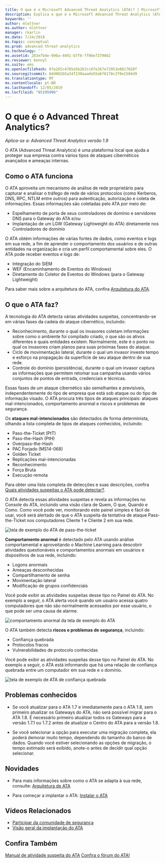```yaml
---
title: O que é o Microsoft Advanced Threat Analytics (ATA)? | Microsoft Docs
description: Explica o que é o Microsoft Advanced Threat Analytics (ATA) e os tipos de atividades suspeitas que ele pode detectar
keywords: ''
author: mlottner
ms.author: mlottner
manager: rkarlin
ms.date: 7/24/2018
ms.topic: conceptual
ms.prod: advanced-threat-analytics
ms.technology: ''
ms.assetid: 283e7b4e-996a-4491-b7f6-ff06e73790d2
ms.reviewer: bennyl
ms.suite: ems
ms.openlocfilehash: 67e265c4785e5b2b3cc6fe267e72953e8817020f
ms.sourcegitcommit: 6dd002b5a34f230aaada55a6f6178c2f9e1584d9
ms.translationtype: MT
ms.contentlocale: pt-BR
ms.lasthandoff: 12/05/2019
ms.locfileid: "65195996"
---
```

# <a name="what-is-advanced-threat-analytics"></a>O que é o Advanced Threat Analytics?

*Aplica-se a: Advanced Threat Analytics versão 1.9*

O ATA (Advanced Threat Analytics) é uma plataforma local que ajuda a proteger sua empresa contra vários tipos de ataques cibernéticos avançados e ameaças internas.

## <a name="how-ata-works"></a>Como o ATA funciona

O ATA aproveita um mecanismo de análise de rede proprietário para capturar e analisar o tráfego de rede de vários protocolos (como Kerberos, DNS, RPC, NTLM entre outros) para autenticação, autorização e coleta de informações. Essas informações são coletadas pelo ATA por meio de:

-   Espelhamento de porta de seus controladores de domínio e servidores DNS para o Gateway do ATA e/ou
-   Implantação de um LGW (Gateway Lightweight do ATA) diretamente nos Controladores de domínio

O ATA obtém informações de várias fontes de dados, como eventos e logs em sua rede, a fim de aprender o comportamento dos usuários e de outras entidades na organização e cria um perfil comportamental sobre eles.
O ATA pode receber eventos e logs de:

-   Integração do SIEM
-   WEF (Encaminhamento de Eventos do Windows)
-   Diretamente do Coletor de Eventos do Windows (para o Gateway Lightweight)


Para saber mais sobre a arquitetura do ATA, confira [Arquitetura do ATA](ata-architecture.md).

## <a name="what-does-ata-do"></a>O que o ATA faz?

A tecnologia do ATA detecta várias atividades suspeitas, concentrando-se em várias fases da cadeia do ataque cibernético, incluindo:

-   Reconhecimento, durante o qual os invasores coletam informações sobre como o ambiente foi compilado criado, o que são os ativos diferentes e quais entidades existem. Normalmente, este é o ponto no qual os invasores criam planos para suas próximas fases do ataque.
-   Ciclo de movimentação lateral, durante o qual um invasor investe tempo e esforço na propagação da superfície de seu ataque dentro de sua rede.
-   Controle do domínio (persistência), durante o qual um invasor captura as informações que permitem retomar sua campanha usando vários conjuntos de pontos de entrada, credenciais e técnicas. 

Essas fases de um ataque cibernético são semelhantes e previsíveis, independentemente do tipo de empresa que está sob ataque ou do tipo de informação visado.
O ATA procura três tipos de ataques principais: ataques mal-intencionados, comportamento anormal e riscos e problemas de segurança.

Os **ataques mal-intencionados** são detectados de forma determinista, olhando a lista completa de tipos de ataques conhecidos, incluindo:

-   Pass-the-Ticket (PtT)
-   Pass-the-Hash (PtH)
-   Overpass-the-Hash
-   PAC Forjado (MS14-068)
-   Golden Ticket
-   Replicações mal-intencionadas
-   Reconhecimento
-   Força Bruta
-   Execução remota

Para obter uma lista completa de detecções e suas descrições, confira [Quais atividades suspeitas o ATA pode detectar?](ata-threats.md). 

O ATA detecta essas atividades suspeitas e revela as informações no Console do ATA, incluindo uma visão clara de Quem, O que, Quando e Como. Como você pode ver, monitorando este painel simples e fácil de usar, você será alertado de que o ATA suspeita da tentativa de ataque Pass-the-Ticket nos computadores Cliente 1 e Cliente 2 em sua rede.

 ![tela de exemplo do ATA de pass-the-ticket](media/pass_the_ticket_sa.png)

**Comportamento anormal** é detectado pelo ATA usando análise comportamental e aproveitando o Machine Learning para descobrir atividades questionáveis e comportamentos anormais em usuários e dispositivos de sua rede, incluindo:

-   Logons anormais
-   Ameaças desconhecidas
-   Compartilhamento de senha
-   Movimentação lateral
-   Modificação de grupos confidenciais


Você pode exibir as atividades suspeitas desse tipo no Painel do ATA. No exemplo a seguir, o ATA alerta você quando um usuário acessa quatro computadores que não são normalmente acessados por esse usuário, o que pode ser uma causa de alarme.

 ![comportamento anormal da tela de exemplo do ATA](media/abnormal-behavior-sa.png) 

O ATA também detecta **riscos e problemas de segurança**, incluindo:

-   Confiança quebrada
-   Protocolos fracos
-   Vulnerabilidades de protocolo conhecidas

Você pode exibir as atividades suspeitas desse tipo no Painel do ATA. No exemplo a seguir, o ATA está informando que há uma relação de confiança quebrada entre um computador em sua rede e o domínio.

  ![tela de exemplo de ATA de confiança quebrada](media/broken-trust-sa.png)


## <a name="known-issues"></a>Problemas conhecidos

- Se você atualizar para o ATA 1.7 e imediatamente para o ATA 1.8, sem primeiro atualizar os Gateways do ATA, não será possível migrar para o ATA 1.8. É necessário primeiro atualizar todos os Gateways para a versão 1.7.1 ou 1.7.2 antes de atualizar o Centro do ATA para a versão 1.8.

- Se você selecionar a opção para executar uma migração completa, ela poderá demorar muito tempo, dependendo do tamanho do banco de dados. Quando você estiver selecionando as opções de migração, o tempo estimado será exibido, anote-o antes de decidir qual opção selecionar. 


## <a name="whats-next"></a>Novidades

-   Para mais informações sobre como o ATA se adapta à sua rede, consulte: [Arquitetura de ATA](ata-architecture.md)

-   Para começar a implantar o ATA: [Instalar o ATA](install-ata-step1.md)

## <a name="related-videos"></a>Vídeos Relacionados
- [Participar da comunidade de segurança](https://channel9.msdn.com/Shows/Microsoft-Security/Join-the-Security-Community)
- [Visão geral da implantação do ATA](https://channel9.msdn.com/Shows/Microsoft-Security/Overview-of-ATA-Deployment-in-10-Minutes)


## <a name="see-also"></a>Confira Também
[Manual de atividade suspeita do ATA](http://aka.ms/ataplaybook)
[Confira o fórum do ATA!](https://social.technet.microsoft.com/Forums/security/home?forum=mata)
